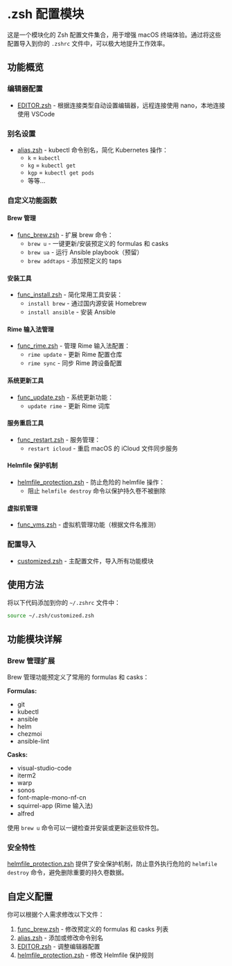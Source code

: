 # .zsh 配置模块

这是一个模块化的 Zsh 配置文件集合，用于增强 macOS 终端体验。通过将这些配置导入到你的 `.zshrc` 文件中，可以极大地提升工作效率。

## 功能概览

### 编辑器配置
- [EDITOR.zsh](EDITOR.zsh) - 根据连接类型自动设置编辑器，远程连接使用 nano，本地连接使用 VSCode

### 别名设置
- [alias.zsh](alias.zsh) - kubectl 命令别名，简化 Kubernetes 操作：
  - `k` = `kubectl`
  - `kg` = `kubectl get`
  - `kgp` = `kubectl get pods`
  - 等等...

### 自定义功能函数

#### Brew 管理
- [func_brew.zsh](func_brew.zsh) - 扩展 brew 命令：
  - `brew u` - 一键更新/安装预定义的 formulas 和 casks
  - `brew ua` - 运行 Ansible playbook（预留）
  - `brew addtaps` - 添加预定义的 taps

#### 安装工具
- [func_install.zsh](func_install.zsh) - 简化常用工具安装：
  - `install brew` - 通过国内源安装 Homebrew
  - `install ansible` - 安装 Ansible

#### Rime 输入法管理
- [func_rime.zsh](func_rime.zsh) - 管理 Rime 输入法配置：
  - `rime update` - 更新 Rime 配置仓库
  - `rime sync` - 同步 Rime 跨设备配置

#### 系统更新工具
- [func_update.zsh](func_update.zsh) - 系统更新功能：
  - `update rime` - 更新 Rime 词库

#### 服务重启工具
- [func_restart.zsh](func_restart.zsh) - 服务管理：
  - `restart icloud` - 重启 macOS 的 iCloud 文件同步服务

#### Helmfile 保护机制
- [helmfile_protection.zsh](helmfile_protection.zsh) - 防止危险的 helmfile 操作：
  - 阻止 `helmfile destroy` 命令以保护持久卷不被删除

#### 虚拟机管理
- [func_vms.zsh](func_vms.zsh) - 虚拟机管理功能（根据文件名推测）

### 配置导入
- [customized.zsh](customized.zsh) - 主配置文件，导入所有功能模块

## 使用方法

将以下代码添加到你的 `~/.zshrc` 文件中：

```bash
source ~/.zsh/customized.zsh
```

## 功能模块详解

### Brew 管理扩展

Brew 管理功能预定义了常用的 formulas 和 casks：

**Formulas:**
- git
- kubectl
- ansible
- helm
- chezmoi
- ansible-lint

**Casks:**
- visual-studio-code
- iterm2
- warp
- sonos
- font-maple-mono-nf-cn
- squirrel-app (Rime 输入法)
- alfred

使用 `brew u` 命令可以一键检查并安装或更新这些软件包。

### 安全特性

[helmfile_protection.zsh](helmfile_protection.zsh) 提供了安全保护机制，防止意外执行危险的 `helmfile destroy` 命令，避免删除重要的持久卷数据。

## 自定义配置

你可以根据个人需求修改以下文件：
1. [func_brew.zsh](func_brew.zsh) - 修改预定义的 formulas 和 casks 列表
2. [alias.zsh](alias.zsh) - 添加或修改命令别名
3. [EDITOR.zsh](EDITOR.zsh) - 调整编辑器配置
4. [helmfile_protection.zsh](helmfile_protection.zsh) - 修改 Helmfile 保护规则